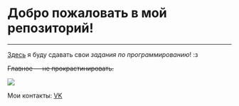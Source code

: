 # Добро пожаловать в мой репозиторий!
____
[Здесь](https://github.com/LatushkoAnna/pythoncourse) я буду сдавать свои *задания по программированию*! :з

~~Главное — не прокрастинировать.~~

![](https://wallpaperaccess.com/full/3396763.jpg)

Мои контакты:
[VK](https://vk.com/onepluscosphi)